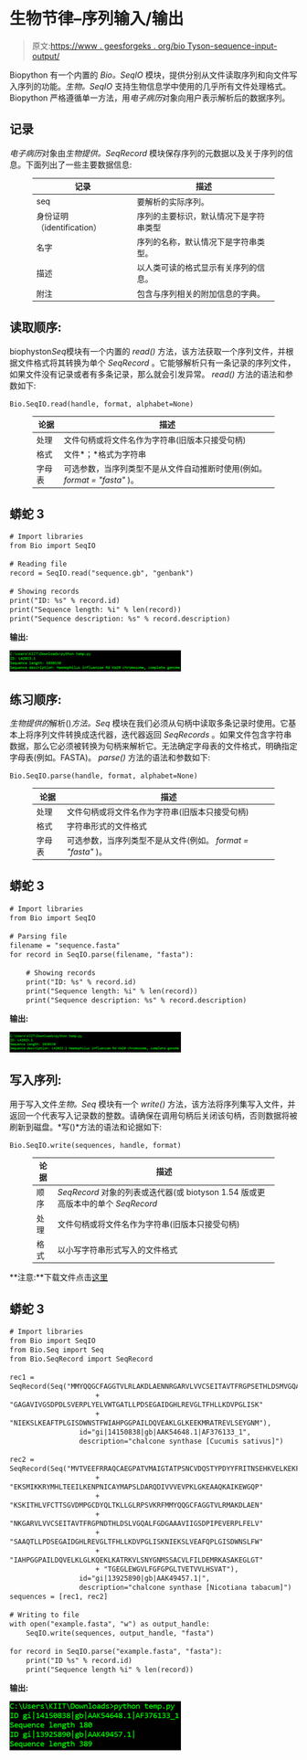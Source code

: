 # 生物节律–序列输入/输出

> 原文:[https://www . geesforgeks . org/bio Tyson-sequence-input-output/](https://www.geeksforgeeks.org/biopython-sequence-input-output/)

Biopython 有一个内置的 *Bio。SeqIO* 模块，提供分别从文件读取序列和向文件写入序列的功能。*生物。SeqIO* 支持生物信息学中使用的几乎所有文件处理格式。Biopython 严格遵循单一方法，用*电子病历*对象向用户表示解析后的数据序列。

## **记录**

*电子病历*对象由*生物提供。SeqRecord* 模块保存序列的元数据以及关于序列的信息。下面列出了一些主要数据信息:

<figure class="table">

| **记录** | **描述** |
| --- | --- |
| seq | 要解析的实际序列。 |
| 身份证明（identification） | 序列的主要标识，默认情况下是字符串类型 |
| 名字 | 序列的名称，默认情况下是字符串类型。 |
| 描述 | 以人类可读的格式显示有关序列的信息。 |
| 附注 | 包含与序列相关的附加信息的字典。 |

</figure>

## **读取顺序:**

biophyston*Seq*模块有一个内置的 *read()* 方法，该方法获取一个序列文件，并根据文件格式将其转换为单个 *SeqRecord* 。它能够解析只有一条记录的序列文件，如果文件没有记录或者有多条记录，那么就会引发异常。 *read()* 方法的语法和参数如下:

```
Bio.SeqIO.read(handle, format, alphabet=None)

```

<figure class="table">

| **论据** | **描述** |
| --- | --- |
| 处理 | 文件句柄或将文件名作为字符串(旧版本只接受句柄) |
| 格式 | 文件*；*格式为字符串 |
| 字母表 | 可选参数，当序列类型不是从文件自动推断时使用(例如。 *format = "fasta"* )。 |

</figure>

## 蟒蛇 3

```
# Import libraries
from Bio import SeqIO

# Reading file
record = SeqIO.read("sequence.gb", "genbank")

# Showing records
print("ID: %s" % record.id)
print("Sequence length: %i" % len(record))
print("Sequence description: %s" % record.description)
```

**输出:**

![](img/b669b9d74647b79b9ac776061d5123a7.png)

## **练习顺序:**

*生物提供的*解析()*方法。Seq* 模块在我们必须从句柄中读取多条记录时使用。它基本上将序列文件转换成迭代器，迭代器返回 *SeqRecords* 。如果文件包含字符串数据，那么它必须被转换为句柄来解析它。无法确定字母表的文件格式，明确指定字母表(例如。FASTA)。 *parse()* 方法的语法和参数如下:

```
Bio.SeqIO.parse(handle, format, alphabet=None)

```

<figure class="table">

| **论据** | **描述** |
| --- | --- |
| 处理 | 文件句柄或将文件名作为字符串(旧版本只接受句柄) |
| 格式 | 字符串形式的文件格式 |
| 字母表 | 可选参数，当序列类型不是从文件(例如。 *format = "fasta"* )。 |

</figure>

## 蟒蛇 3

```
# Import libraries
from Bio import SeqIO

# Parsing file
filename = "sequence.fasta"
for record in SeqIO.parse(filename, "fasta"):

    # Showing records
    print("ID: %s" % record.id)
    print("Sequence length: %i" % len(record))
    print("Sequence description: %s" % record.description)
```

**输出:**

![](img/23ae24f9202c9558f60e6c74743a821e.png)

## **写入序列:**

用于写入文件*生物。Seq* 模块有一个 *write()* 方法，该方法将序列集写入文件，并返回一个代表写入记录数的整数。请确保在调用句柄后关闭该句柄，否则数据将被刷新到磁盘。*写()*方法的语法和论据如下:

```
Bio.SeqIO.write(sequences, handle, format)

```

<figure class="table">

| **论据** | **描述** |
| --- | --- |
| 顺序 | *SeqRecord* 对象的列表或迭代器(或 biotyson 1.54 版或更高版本中的单个 *SeqRecord* |
| 处理 | 文件句柄或将文件名作为字符串(旧版本只接受句柄) |
| 格式 | 以小写字符串形式写入的文件格式 |

</figure>

**注意:**下载文件点击[这里](https://www.ncbi.nlm.nih.gov/nuccore/L42023)

## 蟒蛇 3

```
# Import libraries
from Bio import SeqIO
from Bio.Seq import Seq
from Bio.SeqRecord import SeqRecord

rec1 = SeqRecord(Seq("MMYQQGCFAGGTVLRLAKDLAENNRGARVLVVCSEITAVTFRGPSETHLDSMVGQALFGD"
                     + "GAGAVIVGSDPDLSVERPLYELVWTGATLLPDSEGAIDGHLREVGLTFHLLKDVPGLISK"
                     + "NIEKSLKEAFTPLGISDWNSTFWIAHPGGPAILDQVEAKLGLKEEKMRATREVLSEYGNM"),
                 id="gi|14150838|gb|AAK54648.1|AF376133_1",
                 description="chalcone synthase [Cucumis sativus]")

rec2 = SeqRecord(Seq("MVTVEEFRRAQCAEGPATVMAIGTATPSNCVDQSTYPDYYFRITNSEHKVELKEKFKRMC"
                     + "EKSMIKKRYMHLTEEILKENPNICAYMAPSLDARQDIVVVEVPKLGKEAAQKAIKEWGQP"
                     + "KSKITHLVFCTTSGVDMPGCDYQLTKLLGLRPSVKRFMMYQQGCFAGGTVLRMAKDLAEN"
                     + "NKGARVLVVCSEITAVTFRGPNDTHLDSLVGQALFGDGAAAVIIGSDPIPEVERPLFELV"
                     + "SAAQTLLPDSEGAIDGHLREVGLTFHLLKDVPGLISKNIEKSLVEAFQPLGISDWNSLFW"
                     + "IAHPGGPAILDQVELKLGLKQEKLKATRKVLSNYGNMSSACVLFILDEMRKASAKEGLGT"
                     + "TGEGLEWGVLFGFGPGLTVETVVLHSVAT"),
                 id="gi|13925890|gb|AAK49457.1|",
                 description="chalcone synthase [Nicotiana tabacum]")
sequences = [rec1, rec2]

# Writing to file
with open("example.fasta", "w") as output_handle:
    SeqIO.write(sequences, output_handle, "fasta")

for record in SeqIO.parse("example.fasta", "fasta"):
    print("ID %s" % record.id)
    print("Sequence length %i" % len(record))
```

**输出:**

![](img/04ad196a5dd990735e72300ceef4b7d1.png)